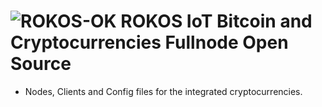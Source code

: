 ![ROKOS-OK](http://i.imgur.com/WHN1JGF.png)
ROKOS IoT Bitcoin and Cryptocurrencies Fullnode Open Source
=========================== 
* Nodes, Clients and Config files for the integrated cryptocurrencies.